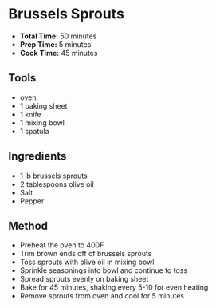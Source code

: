 # Brussels Sprouts

- **Total Time:** 50 minutes
- **Prep Time:** 5 minutes
- **Cook Time:** 45 minutes

## Tools

- oven
- 1 baking sheet
- 1 knife
- 1 mixing bowl
- 1 spatula

## Ingredients

- 1 lb brussels sprouts
- 2 tablespoons olive oil
- Salt
- Pepper

## Method

- Preheat the oven to 400F
- Trim brown ends off of brussels sprouts
- Toss sprouts with olive oil in mixing bowl
- Sprinkle seasonings into bowl and continue to toss
- Spread sprouts evenly on baking sheet
- Bake for 45 minutes, shaking every 5-10 for even heating
- Remove sprouts from oven and cool for 5 minutes
